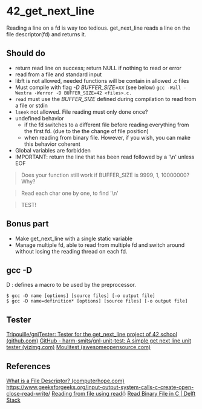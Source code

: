 # 42_get_next_line

Reading a line on a fd is way too tedious. 
get_next_line reads a line on the file descriptor(fd) and returns it.

## Should do 
- return read line on success; return NULL if nothing to read or error
- read from a file and standard input
- libft is not allowed, needed functions will be contain in allowed .c files
- Must compile with flag *-D BUFFER_SIZE=xx* (see below)
`gcc -Wall -Wextra -Werror -D BUFFER_SIZE=42 <files>.c.`
- `read` must use the *BUFFER_SIZE* defined during compilation to read from a file or stdin
- `lseek` not allowed. File reading must only done once? 
- undefined behavior 
	- if the fd switches to a different file before reading everything from the first fd. (due to the the change of file position)
	- when reading from binary file. However, if you wish, you can make this behavior coherent
- Global variables are forbidden
- IMPORTANT: return the line that has been read followed by a '\n' unless EOF

> Does your function still work if BUFFER_SIZE is 9999, 1, 10000000? Why?

> Read each char one by one, to find '\n'

> TEST!

## Bonus part
- Make get_next_line with a single static variable
- Manage multiple fd, able to read from multiple fd and switch around without losing the reading thread on each fd.
## gcc -D
D : defines a macro to be used by the preprocessor.
```
$ gcc -D name [options] [source files] [-o output file]  
$ gcc -D name=definition* [options] [source files] [-o output file]
```

## Tester
[Tripouille/gnlTester: Tester for the get_next_line project of 42 school (github.com)](https://github.com/Tripouille/gnlTester)
[GitHub - harm-smits/gnl-unit-test: A simple get next line unit tester (yizimg.com)](http://phoenix.yizimg.com/harm-smits/gnl-unit-test)
[Moulitest (awesomeopensource.com)](https://awesomeopensource.com/project/yyang42/moulitest)

## References
[What is a File Descriptor? (computerhope.com)](https://www.computerhope.com/jargon/f/file-descriptor.htm)
https://www.geeksforgeeks.org/input-output-system-calls-c-create-open-close-read-write/
[Reading from file using read()](https://stackoverflow.com/questions/19769542/reading-from-file-using-read-function)
[Read Binary File in C | Delft Stack](https://www.delftstack.com/howto/c/read-binary-file-in-c/)